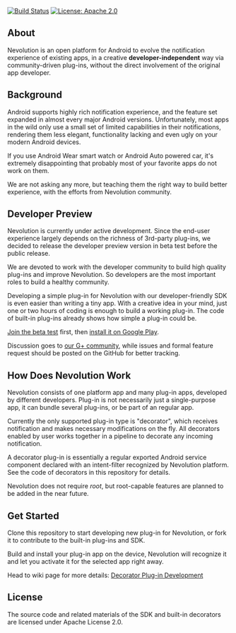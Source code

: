 [![Build Status](https://travis-ci.org/oasisfeng/nevolution.svg?branch=master)](https://travis-ci.org/oasisfeng/nevolution)
[![License: Apache 2.0](https://img.shields.io/badge/license-Apache%202.0-blue.svg)](https://github.com/oasisfeng/nevolution)

About
-------

Nevolution is an open platform for Android to evolve the notification experience of existing apps, in a creative **developer-independent** way via community-driven plug-ins, without the direct involvement of the original app developer.


Background
------------

Android supports highly rich notification experience, and the feature set expanded in almost every major Android versions. Unfortunately, most apps in the wild only use a small set of limited capabilities in their notifications, rendering them less elegant, functionality lacking and even ugly on your modern Android devices.

If you use Android Wear smart watch or Android Auto powered car, it's extremely disappointing that probably most of your favorite apps do not work on them.

We are not asking any more, but teaching them the right way to build better experience, with the efforts from Nevolution community.


Developer Preview
-------------------

Nevolution is currently under active development. Since the end-user experience largely depends on the richness of 3rd-party plug-ins, we decided to release the developer preview version in beta test before the public release.

We are devoted to work with the developer community to build high quality plug-ins and improve Nevolution. So developers are the most important roles to build a healthy community.

Developing a simple plug-in for Nevolution with our developer-friendly SDK is even easier than writing a tiny app. With a creative idea in your mind, just one or two hours of coding is enough to build a working plug-in. The code of built-in plug-ins already shows how simple a plug-in could be.

[Join the beta test](https://play.google.com/apps/testing/com.oasisfeng.nevo) first, then [install it on Google Play](https://play.google.com/store/apps/details?id=com.oasisfeng.nevo).

Discussion goes to [our G+ community](https://plus.google.com/communities/108874686073587920040), while issues and formal feature request should be posted on the GitHub for better tracking.


How Does Nevolution Work
--------------------------

Nevolution consists of one platform app and many plug-in apps, developed by different developers. Plug-in is not necessarily just a single-purpose app, it can bundle several plug-ins, or be part of an regular app.

Currently the only supported plug-in type is "decorator", which receives notification and makes necessary modifications on the fly. All decorators enabled by user works together in a pipeline to decorate any incoming notification.

A decorator plug-in is essentially a regular exported Android service component declared with an intent-filter recognized by Nevolution platform. See the code of decorators in this repository for details.

Nevolution does not require *root*, but root-capable features are planned to be added in the near future.


Get Started
-------------

Clone this repository to start developing new plug-in for Nevolution, or fork it to contribute to the built-in plug-ins and SDK.

Build and install your plug-in app on the device, Nevolution will recognize it and let you activate it for the selected app right away.

Head to wiki page for more details: [Decorator Plug-in Development](https://github.com/oasisfeng/nevolution/wiki/Decorator-Plugin-Development)


License
---------
The source code and related materials of the SDK and built-in decorators are licensed under Apache License 2.0.
